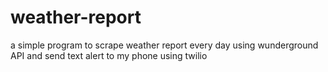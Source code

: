 # weather-report
a simple program to scrape weather report every day using wunderground API and send text alert to my phone using twilio
